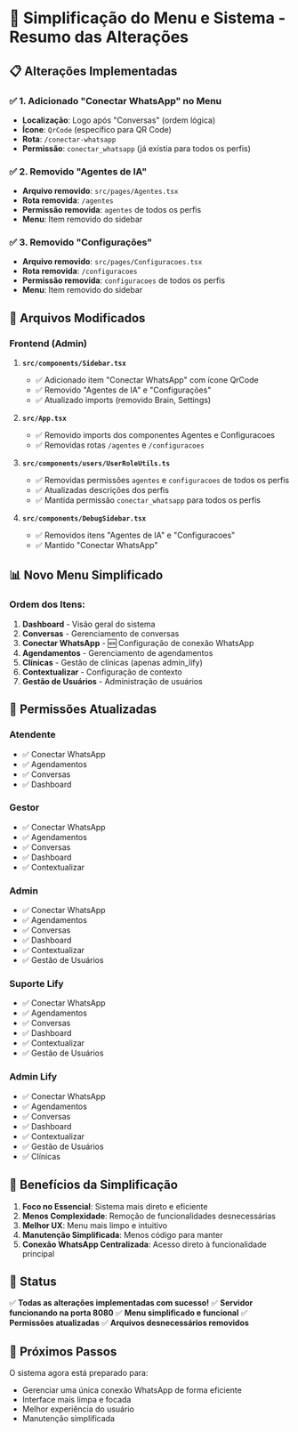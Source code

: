 # 🔄 Simplificação do Menu e Sistema - Resumo das Alterações

## 📋 Alterações Implementadas

### ✅ **1. Adicionado "Conectar WhatsApp" no Menu**
- **Localização**: Logo após "Conversas" (ordem lógica)
- **Ícone**: `QrCode` (específico para QR Code)
- **Rota**: `/conectar-whatsapp`
- **Permissão**: `conectar_whatsapp` (já existia para todos os perfis)

### ✅ **2. Removido "Agentes de IA"**
- **Arquivo removido**: `src/pages/Agentes.tsx`
- **Rota removida**: `/agentes`
- **Permissão removida**: `agentes` de todos os perfis
- **Menu**: Item removido do sidebar

### ✅ **3. Removido "Configurações"**
- **Arquivo removido**: `src/pages/Configuracoes.tsx`
- **Rota removida**: `/configuracoes`
- **Permissão removida**: `configuracoes` de todos os perfis
- **Menu**: Item removido do sidebar

## 🔧 Arquivos Modificados

### **Frontend (Admin)**
1. **`src/components/Sidebar.tsx`**
   - ✅ Adicionado item "Conectar WhatsApp" com ícone QrCode
   - ✅ Removido "Agentes de IA" e "Configurações"
   - ✅ Atualizado imports (removido Brain, Settings)

2. **`src/App.tsx`**
   - ✅ Removido imports dos componentes Agentes e Configuracoes
   - ✅ Removidas rotas `/agentes` e `/configuracoes`

3. **`src/components/users/UserRoleUtils.ts`**
   - ✅ Removidas permissões `agentes` e `configuracoes` de todos os perfis
   - ✅ Atualizadas descrições dos perfis
   - ✅ Mantida permissão `conectar_whatsapp` para todos os perfis

4. **`src/components/DebugSidebar.tsx`**
   - ✅ Removidos itens "Agentes de IA" e "Configuracoes"
   - ✅ Mantido "Conectar WhatsApp"

## 📊 Novo Menu Simplificado

### **Ordem dos Itens:**
1. **Dashboard** - Visão geral do sistema
2. **Conversas** - Gerenciamento de conversas
3. **Conectar WhatsApp** - 🆕 Configuração de conexão WhatsApp
4. **Agendamentos** - Gerenciamento de agendamentos
5. **Clínicas** - Gestão de clínicas (apenas admin_lify)
6. **Contextualizar** - Configuração de contexto
7. **Gestão de Usuários** - Administração de usuários

## 🔐 Permissões Atualizadas

### **Atendente**
- ✅ Conectar WhatsApp
- ✅ Agendamentos
- ✅ Conversas
- ✅ Dashboard

### **Gestor**
- ✅ Conectar WhatsApp
- ✅ Agendamentos
- ✅ Conversas
- ✅ Dashboard
- ✅ Contextualizar

### **Admin**
- ✅ Conectar WhatsApp
- ✅ Agendamentos
- ✅ Conversas
- ✅ Dashboard
- ✅ Contextualizar
- ✅ Gestão de Usuários

### **Suporte Lify**
- ✅ Conectar WhatsApp
- ✅ Agendamentos
- ✅ Conversas
- ✅ Dashboard
- ✅ Contextualizar
- ✅ Gestão de Usuários

### **Admin Lify**
- ✅ Conectar WhatsApp
- ✅ Agendamentos
- ✅ Conversas
- ✅ Dashboard
- ✅ Contextualizar
- ✅ Gestão de Usuários
- ✅ Clínicas

## 🎯 Benefícios da Simplificação

1. **Foco no Essencial**: Sistema mais direto e eficiente
2. **Menos Complexidade**: Remoção de funcionalidades desnecessárias
3. **Melhor UX**: Menu mais limpo e intuitivo
4. **Manutenção Simplificada**: Menos código para manter
5. **Conexão WhatsApp Centralizada**: Acesso direto à funcionalidade principal

## 🚀 Status

✅ **Todas as alterações implementadas com sucesso!**
✅ **Servidor funcionando na porta 8080**
✅ **Menu simplificado e funcional**
✅ **Permissões atualizadas**
✅ **Arquivos desnecessários removidos**

## 📝 Próximos Passos

O sistema agora está preparado para:
- Gerenciar uma única conexão WhatsApp de forma eficiente
- Interface mais limpa e focada
- Melhor experiência do usuário
- Manutenção simplificada 